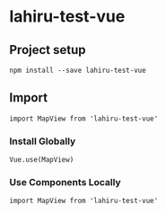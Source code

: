 # lahiru-test-vue

## Project setup
```
npm install --save lahiru-test-vue
```

## Import
```
import MapView from 'lahiru-test-vue'
```


### Install Globally
```
Vue.use(MapView)
```

### Use Components Locally
```
import MapView from 'lahiru-test-vue'
```


